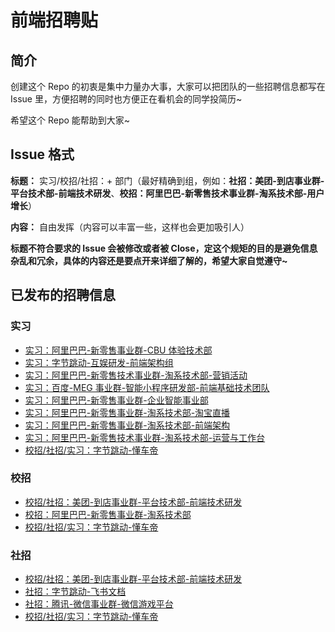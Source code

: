# 前端招聘贴

## 简介

创建这个 Repo 的初衷是集中力量办大事，大家可以把团队的一些招聘信息都写在 Issue 里，方便招聘的同时也方便正在看机会的同学投简历~

希望这个 Repo 能帮助到大家~

## Issue 格式

**标题：** 实习/校招/社招：+ 部门（最好精确到组，例如：**社招：美团-到店事业群-平台技术部-前端技术研发**、**校招：阿里巴巴-新零售技术事业群-淘系技术部-用户增长**）

**内容：** 自由发挥（内容可以丰富一些，这样也会更加吸引人）

**标题不符合要求的 Issue 会被修改或者被 Close，定这个规矩的目的是避免信息杂乱和冗余，具体的内容还是要点开来详细了解的，希望大家自觉遵守~**

## 已发布的招聘信息

### 实习

- [实习：阿里巴巴-新零售事业群-CBU 体验技术部](https://github.com/wjq990112/Front-End-Recruitment/issues/3)
- [实习：字节跳动-互娱研发-前端架构组](https://github.com/wjq990112/Front-End-Recruitment/issues/4)
- [实习：阿里巴巴-新零售技术事业群-淘系技术部-营销活动](https://github.com/wjq990112/Front-End-Recruitment/issues/8)
- [实习：百度-MEG 事业群-智能小程序研发部-前端基础技术团队](https://github.com/wjq990112/Front-End-Recruitment/issues/11)
- [实习：阿里巴巴-新零售事业群-企业智能事业部](https://github.com/wjq990112/Front-End-Recruitment/issues/12)
- [实习：阿里巴巴-新零售事业群-淘系技术部-淘宝直播](https://github.com/wjq990112/Front-End-Recruitment/issues/13)
- [实习：阿里巴巴-新零售事业群-淘系技术部-前端架构](https://github.com/wjq990112/Front-End-Recruitment/issues/14)
- [实习：阿里巴巴-新零售技术事业群-淘系技术部-运营与工作台](https://github.com/wjq990112/Front-End-Recruitment/issues/15)
- [校招/社招/实习：字节跳动-懂车帝](https://github.com/wjq990112/Front-End-Recruitment/issues/17)

### 校招

- [校招/社招：美团-到店事业群-平台技术部-前端技术研发](https://github.com/wjq990112/Front-End-Recruitment/issues/1)
- [校招：阿里巴巴-新零售事业群-淘系技术部](https://github.com/wjq990112/Front-End-Recruitment/issues/7)
- [校招/社招/实习：字节跳动-懂车帝](https://github.com/wjq990112/Front-End-Recruitment/issues/17)

### 社招

- [校招/社招：美团-到店事业群-平台技术部-前端技术研发](https://github.com/wjq990112/Front-End-Recruitment/issues/1)
- [社招：字节跳动-飞书文档](https://github.com/wjq990112/Front-End-Recruitment/issues/2)
- [社招：腾讯-微信事业群-微信游戏平台](https://github.com/wjq990112/Front-End-Recruitment/issues/9)
- [校招/社招/实习：字节跳动-懂车帝](https://github.com/wjq990112/Front-End-Recruitment/issues/17)
